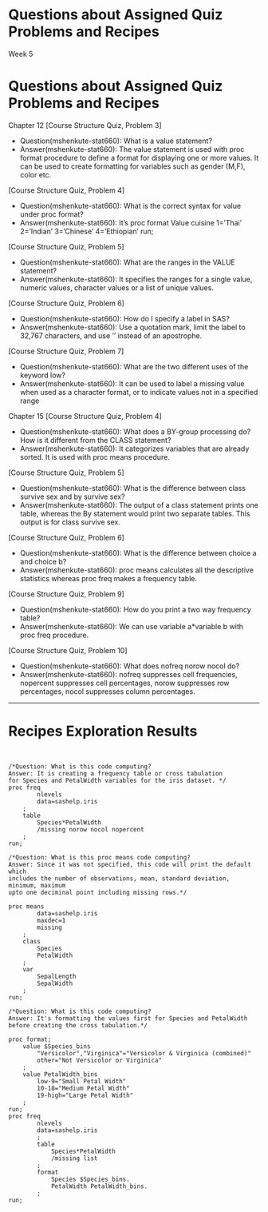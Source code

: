 
# Questions about Assigned Quiz Problems and Recipes



Week 5

# Questions about Assigned Quiz Problems and Recipes


Chapter 12
[Course Structure Quiz, Problem 3]
* Question(mshenkute-stat660): What is a value statement?
* Answer(mshenkute-stat660): The value statement is used with proc format 
procedure to define a format for displaying one or more values. It can be used to 
create formatting for variables such as gender (M,F), color etc.

[Course Structure Quiz, Problem 4]
* Question(mshenkute-stat660): What is the correct syntax for value under proc 
format? 
* Answer(mshenkute-stat660): It’s proc format
					                            Value cuisine
					                            1=’Thai’
					                            2=’Indian’
					                            3=’Chinese’
					                            4=’Ethiopian’
				                           run;

[Course Structure Quiz, Problem 5]
* Question(mshenkute-stat660): What are the ranges in the VALUE statement?
* Answer(mshenkute-stat660): It specifies the ranges for a single value, numeric 
values, character values or a list of unique values. 

[Course Structure Quiz, Problem 6]
* Question(mshenkute-stat660): How do I specify a label in SAS? 
* Answer(mshenkute-stat660): Use a quotation mark, limit the label to 32,767 
characters, and use ’’ instead of an apostrophe.

[Course Structure Quiz, Problem 7]
* Question(mshenkute-stat660): What are the two different uses of the keyword low?
* Answer(mshenkute-stat660): It can be used to label a missing value when used as 
a character format, or to indicate values not in a specified range

Chapter 15
[Course Structure Quiz, Problem 4]
* Question(mshenkute-stat660): What does a BY-group processing do? How is it 
different from the CLASS statement?
* Answer(mshenkute-stat660): It categorizes variables that are already sorted. 
It is used with proc means procedure. 

[Course Structure Quiz, Problem 5]
* Question(mshenkute-stat660): What is the difference between class survive sex 
and by survive sex?
* Answer(mshenkute-stat660): The output of a class statement prints one table, 
whereas the By statement would print two separate tables. This output is for class 
survive sex.

[Course Structure Quiz, Problem 6]
* Question(mshenkute-stat660): What is the difference between choice a and choice b?
* Answer(mshenkute-stat660): proc means calculates all the descriptive statistics 
whereas proc freq makes a frequency table. 

[Course Structure Quiz, Problem 9]
* Question(mshenkute-stat660): How do you print a two way frequency table?
* Answer(mshenkute-stat660): We can use variable a*variable b with proc freq procedure.

[Course Structure Quiz, Problem 10]
* Question(mshenkute-stat660): What does nofreq norow nocol do?
* Answer(mshenkute-stat660): nofreq suppresses cell frequencies, nopercent suppresses 
cell percentages, norow suppresses row percentages, nocol suppresses column percentages.


***


# Recipes Exploration Results



```SAS


/*Question: What is this code computing?
Answer: It is creating a frequency table or cross tabulation 
for Species and PetalWidth variables for the iris dataset. */
proc freq
		nlevels
		data=sashelp.iris
	;
	table
		Species*PetalWidth
		/missing norow nocol nopercent
	;
run;

/*Question: What is this proc means code computing?
Answer: Since it was not specified, this code will print the default which
includes the number of observations, mean, standard deviation, minimum, maximum
upto one deciminal point including missing rows.*/

proc means
		data=sashelp.iris
		maxdec=1
		missing
	;
	class
		Species
		PetalWidth
	;
	var
		SepalLength
		SepalWidth
	;
run;

/*Question: What is this code computing?
Answer: It's formatting the values first for Species and PetalWidth 
before creating the cross tabulation.*/

proc format;
	value $Species_bins
		"Versicolor","Virginica"="Versicolor & Virginica (combined)"
		other="Not Versicolor or Virginica"
	;
	value PetalWidth_bins
		low-9="Small Petal Width"
		10-18="Medium Petal Width"
		19-high="Large Petal Width"
	;
run;
proc freq
		nlevels
		data=sashelp.iris
		;
		table
			Species*PetalWidth
			/missing list
		;
		format
			Species $Species_bins.
			PetalWidth PetalWidth_bins.
		;
run;
